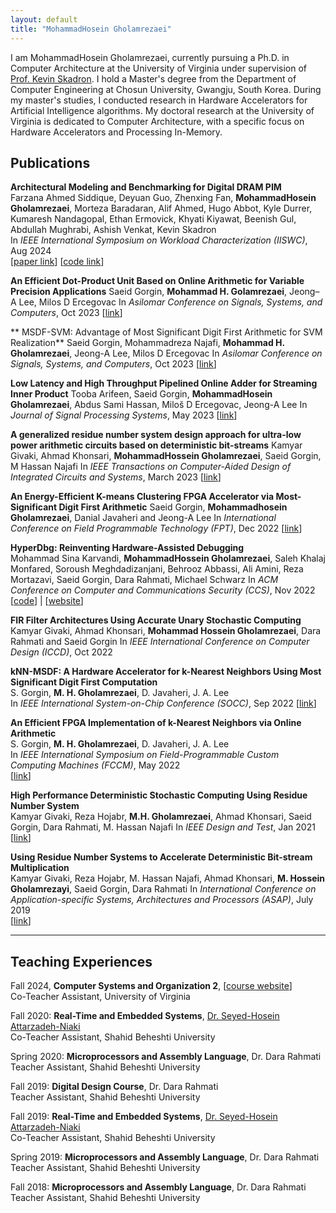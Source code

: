 ```yaml
---
layout: default
title: "MohammadHosein Gholamrezaei"
---
```


I am MohammadHosein Gholamrezaei, currently pursuing a Ph.D. in Computer Architecture at the University of Virginia under supervision of [Prof. Kevin Skadron](https://www.cs.virginia.edu/~skadron/). I hold a Master's degree from the Department of Computer Engineering at Chosun University, Gwangju, South Korea. During my master's studies, I conducted research in Hardware Accelerators for Artificial Intelligence algorithms. My doctoral research at the University of Virginia is dedicated to Computer Architecture, with a specific focus on Hardware Accelerators and Processing In-Memory.


## Publications
**Architectural Modeling and Benchmarking for Digital DRAM PIM**  
Farzana Ahmed Siddique, Deyuan Guo, Zhenxing Fan, **MohammadHosein Gholamrezaei**, Morteza Baradaran, Alif Ahmed, Hugo Abbot, Kyle Durrer, Kumaresh Nandagopal, Ethan Ermovick, Khyati Kiyawat, Beenish Gul, Abdullah Mughrabi, Ashish Venkat, Kevin Skadron  
In *IEEE International Symposium on Workload Characterization (IISWC)*, Aug 2024  
\[[paper link](https://www.cs.virginia.edu/~skadron/Papers/PIMbench_PIMeval_iiswc2024.pdf)\] 
\[[code link](https://github.com/UVA-LavaLab/PIMeval-PIMbench/)\]

**An Efficient Dot-Product Unit Based on Online Arithmetic for Variable Precision Applications**
Saeid Gorgin, **Mohammad H. Golamrezaei**, Jeong–A Lee, Milos D Ercegovac
In *Asilomar Conference on Signals, Systems, and Computers*, Oct 2023
\[[link](https://ieeexplore.ieee.org/document/10476862)\]

** MSDF-SVM: Advantage of Most Significant Digit First Arithmetic for SVM Realization**
Saeid Gorgin, Mohammadreza Najafi, **Mohammad H. Gholamrezaei**, Jeong-A Lee, Milos D Ercegovac
In *Asilomar Conference on Signals, Systems, and Computers*, Oct 2023
\[[link](https://ieeexplore.ieee.org/document/10477090)\]


**Low Latency and High Throughput Pipelined Online Adder for Streaming Inner Product** 
Tooba Arifeen, Saeid Gorgin, **MohammadHosein Gholamrezaei**, Abdus Sami Hassan, Milos̆ D Ercegovac, Jeong-A Lee
In *Journal of Signal Processing Systems*, May 2023
\[[link](https://link.springer.com/article/10.1007/s11265-023-01866-8)\]

**A generalized residue number system design approach for ultra-low power arithmetic circuits based on deterministic bit-streams** 
Kamyar Givaki, Ahmad Khonsari, **MohammadHossein Gholamrezaei**, Saeid Gorgin, M Hassan Najafi
In *IEEE Transactions on Computer-Aided Design of Integrated Circuits and Systems*, March 2023
\[[link](https://ieeexplore.ieee.org/document/10057065)\]

**An Energy-Efficient K-means Clustering FPGA Accelerator via Most-Significant Digit First Arithmetic** 
Saeid Gorgin, **Mohammadhosein Gholamrezaei**, Danial Javaheri and Jeong-A Lee
In *International Conference on Field Programmable Technology (FPT)*, Dec 2022
\[[link](https://ieeexplore.ieee.org/document/9974222)\]

**HyperDbg: Reinventing Hardware-Assisted Debugging**   
Mohammad Sina Karvandi, **MohammadHossein Gholamrezaei**, Saleh Khalaj Monfared, Soroush Meghdadizanjani, Behrooz Abbassi, Ali Amini, Reza Mortazavi, Saeid Gorgin, Dara Rahmati, Michael Schwarz
In *ACM Conference on Computer and Communications Security (CCS)*, Nov 2022   
\[[code](https://github.com/HyperDbg)\] | \[[website](https://hyperdbg.org/)\]

**FIR Filter Architectures Using Accurate Unary Stochastic Computing**  
Kamyar Givaki, Ahmad Khonsari, **Mohammad Hossein Gholamrezaei**, Dara Rahmati and Saeid Gorgin
In *IEEE International Conference on Computer Design (ICCD)*, Oct 2022   

**kNN-MSDF: A Hardware Accelerator for k-Nearest Neighbors Using Most Significant Digit First Computation**  
S. Gorgin, **M. H. Gholamrezaei**, D. Javaheri, J. A. Lee  
In *IEEE International System-on-Chip Conference (SOCC)*, Sep 2022
\[[link](https://ieeexplore.ieee.org/document/9908102)\]

**An Efficient FPGA Implementation of k-Nearest Neighbors via Online Arithmetic**  
S. Gorgin, **M. H. Gholamrezaei**, D. Javaheri, J. A. Lee  
In *IEEE International Symposium on Field-Programmable Custom Computing Machines (FCCM)*, May 2022  
\[[link](https://ieeexplore.ieee.org/document/9786165)\]

**High Performance Deterministic Stochastic Computing Using Residue Number System**  
Kamyar Givaki, Reza Hojabr, **M.H. Gholamrezaei**, Ahmad Khonsari, Saeid Gorgin, Dara Rahmati, M. Hassan Najafi
In *IEEE Design and Test*, Jan 2021  
\[[link](https://ieeexplore.ieee.org/document/9324741/)\]

**Using Residue Number Systems to Accelerate Deterministic Bit-stream Multiplication**  
 Kamyar Givaki, Reza Hojabr, M. Hassan Najafi, Ahmad Khonsari, **M. Hossein Gholamrezayi**,  Saeid Gorgin, Dara Rahmati
In *International Conference on Application-specific Systems, Architectures and Processors (ASAP)*, July 2019  
\[[link](https://ieeexplore.ieee.org/document/8825100)\]

---

## Teaching Experiences
Fall 2024, **Computer Systems and Organization 2**, \[[course website](https://www.cs.virginia.edu/~cr4bd/3130/F2024/)\]  
Co-Teacher Assistant, University of Virginia

Fall 2020: **Real-Time and Embedded Systems**, [Dr. Seyed-Hosein Attarzadeh-Niaki](http://facultymembers.sbu.ac.ir/attarzadeh/)  
Co-Teacher Assistant, Shahid Beheshti University  

Spring 2020: **Microprocessors and Assembly Language**, Dr. Dara Rahmati  
Teacher Assistant, Shahid Beheshti University

Fall 2019: **Digital Design Course**, Dr. Dara Rahmati  
Teacher Assistant, Shahid Beheshti University

Fall 2019:  **Real-Time and Embedded Systems**, [Dr. Seyed-Hosein Attarzadeh-Niaki](http://facultymembers.sbu.ac.ir/attarzadeh/)  
Co-Teacher Assistant, Shahid Beheshti University 

Spring 2019: **Microprocessors and Assembly Language**, Dr. Dara Rahmati  
Teacher Assistant, Shahid Beheshti University

Fall 2018: **Microprocessors and Assembly Language**, Dr. Dara Rahmati  
Teacher Assistant, Shahid Beheshti University



